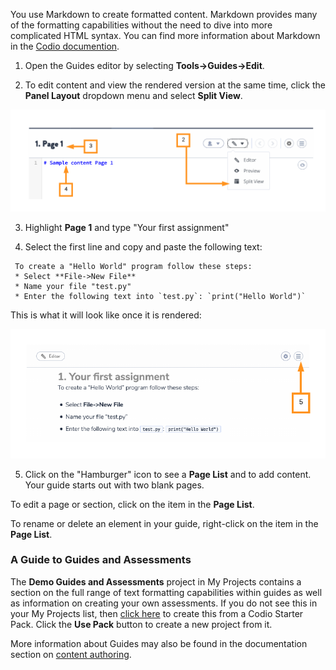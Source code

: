 You use Markdown to create formatted content. Markdown provides many of the formatting capabilities without the need to dive into more complicated HTML syntax. You can find more information about Markdown in the [Codio documention](https://docs.codio.com/courses/authoring/#markdown_1).

1. Open the Guides editor by selecting 
**Tools->Guides->Edit**.

2. To edit content and view the rendered version at the same time, click the **Panel Layout** dropdown menu and select **Split View**.

![.guides/img/pageOne](.guides/img/pageOne.png)




3. Highlight **Page 1** and type "Your first assignment"

4. Select the first line and copy and paste the following text:

```
 To create a "Hello World" program follow these steps:
 * Select **File->New File**
 * Name your file "test.py"
 * Enter the following text into `test.py`: `print("Hello World")`
```


This is what it will look like once it is rendered:

![.guides/img/renderedAssignment](.guides/img/renderedAssignment.png)


5. Click on the "Hamburger" icon to see a **Page List** and to add content. Your guide starts out with two blank pages. 


To edit a page or section, click on the item in the **Page List**.

To rename or delete an element in your guide, right-click on the item in the **Page List**.

### A Guide to Guides and Assessments
The **Demo Guides and Assessments** project in My Projects contains a section on the full range of text formatting capabilities within guides as well as information on creating your own assessments. If you do not see this in your My Projects list, then [click here](https://codio.com/home/starter-packs/cc68d38b-b0ea-4825-9814-46a3594c2b11/) to create this from a Codio Starter Pack. Click the **Use Pack** button to create a new project from it.

More information about Guides may also be found in the documentation section on [content authoring](https://docs.codio.com/courses/authoring/).

